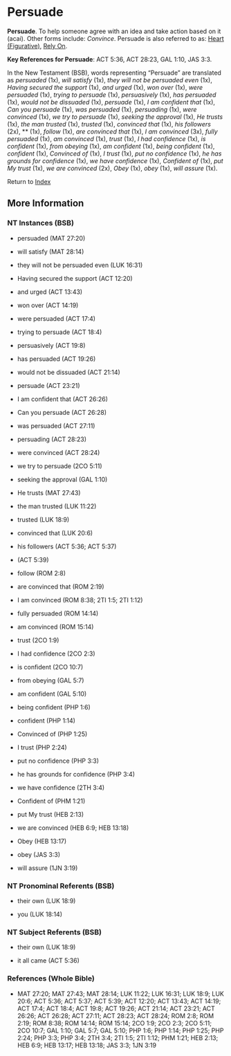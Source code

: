 # Persuade
**Persuade**. 
To help someone agree with an idea and take action based on it (acai). 
Other forms include: 
*Convince*. 
Persuade is also referred to as: 
[Heart (Figurative)](Heart.md), [Rely On](RelyOn.md). 


**Key References for Persuade**: 
ACT 5:36, ACT 28:23, GAL 1:10, JAS 3:3. 




In the New Testament (BSB), words representing “Persuade” are translated as 
*persuaded* (1x), *will satisfy* (1x), *they will not be persuaded even* (1x), *Having secured the support* (1x), *and urged* (1x), *won over* (1x), *were persuaded* (1x), *trying to persuade* (1x), *persuasively* (1x), *has persuaded* (1x), *would not be dissuaded* (1x), *persuade* (1x), *I am confident that* (1x), *Can you persuade* (1x), *was persuaded* (1x), *persuading* (1x), *were convinced* (1x), *we try to persuade* (1x), *seeking the approval* (1x), *He trusts* (1x), *the man trusted* (1x), *trusted* (1x), *convinced that* (1x), *his followers* (2x), ** (1x), *follow* (1x), *are convinced that* (1x), *I am convinced* (3x), *fully persuaded* (1x), *am convinced* (1x), *trust* (1x), *I had confidence* (1x), *is confident* (1x), *from obeying* (1x), *am confident* (1x), *being confident* (1x), *confident* (1x), *Convinced of* (1x), *I trust* (1x), *put no confidence* (1x), *he has grounds for confidence* (1x), *we have confidence* (1x), *Confident of* (1x), *put My trust* (1x), *we are convinced* (2x), *Obey* (1x), *obey* (1x), *will assure* (1x). 


Return to [Index](00-Index.md)

## More Information

### NT Instances (BSB)

* persuaded (MAT 27:20)

* will satisfy (MAT 28:14)

* they will not be persuaded even (LUK 16:31)

* Having secured the support (ACT 12:20)

* and urged (ACT 13:43)

* won over (ACT 14:19)

* were persuaded (ACT 17:4)

* trying to persuade (ACT 18:4)

* persuasively (ACT 19:8)

* has persuaded (ACT 19:26)

* would not be dissuaded (ACT 21:14)

* persuade (ACT 23:21)

* I am confident that (ACT 26:26)

* Can you persuade (ACT 26:28)

* was persuaded (ACT 27:11)

* persuading (ACT 28:23)

* were convinced (ACT 28:24)

* we try to persuade (2CO 5:11)

* seeking the approval (GAL 1:10)

* He trusts (MAT 27:43)

* the man trusted (LUK 11:22)

* trusted (LUK 18:9)

* convinced that (LUK 20:6)

* his followers (ACT 5:36; ACT 5:37)

*  (ACT 5:39)

* follow (ROM 2:8)

* are convinced that (ROM 2:19)

* I am convinced (ROM 8:38; 2TI 1:5; 2TI 1:12)

* fully persuaded (ROM 14:14)

* am convinced (ROM 15:14)

* trust (2CO 1:9)

* I had confidence (2CO 2:3)

* is confident (2CO 10:7)

* from obeying (GAL 5:7)

* am confident (GAL 5:10)

* being confident (PHP 1:6)

* confident (PHP 1:14)

* Convinced of (PHP 1:25)

* I trust (PHP 2:24)

* put no confidence (PHP 3:3)

* he has grounds for confidence (PHP 3:4)

* we have confidence (2TH 3:4)

* Confident of (PHM 1:21)

* put My trust (HEB 2:13)

* we are convinced (HEB 6:9; HEB 13:18)

* Obey (HEB 13:17)

* obey (JAS 3:3)

* will assure (1JN 3:19)



### NT Pronominal Referents (BSB)

* their own (LUK 18:9)

* you (LUK 18:14)



### NT Subject Referents (BSB)

* their own (LUK 18:9)

* it all came (ACT 5:36)



### References (Whole Bible)

* MAT 27:20; MAT 27:43; MAT 28:14; LUK 11:22; LUK 16:31; LUK 18:9; LUK 20:6; ACT 5:36; ACT 5:37; ACT 5:39; ACT 12:20; ACT 13:43; ACT 14:19; ACT 17:4; ACT 18:4; ACT 19:8; ACT 19:26; ACT 21:14; ACT 23:21; ACT 26:26; ACT 26:28; ACT 27:11; ACT 28:23; ACT 28:24; ROM 2:8; ROM 2:19; ROM 8:38; ROM 14:14; ROM 15:14; 2CO 1:9; 2CO 2:3; 2CO 5:11; 2CO 10:7; GAL 1:10; GAL 5:7; GAL 5:10; PHP 1:6; PHP 1:14; PHP 1:25; PHP 2:24; PHP 3:3; PHP 3:4; 2TH 3:4; 2TI 1:5; 2TI 1:12; PHM 1:21; HEB 2:13; HEB 6:9; HEB 13:17; HEB 13:18; JAS 3:3; 1JN 3:19



